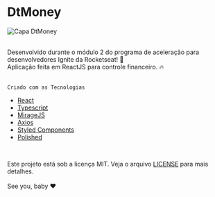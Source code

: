 # DtMoney
![Capa DtMoney](https://user-images.githubusercontent.com/102435512/175786604-e895be0c-9b67-4832-9ab0-978ba4d2832c.jpeg)
<br>
<br>
<div>Desenvolvido durante o módulo 2 do programa de aceleração para desenvolvedores Ignite da Rocketseat! 💜</div
<br>
<div>Aplicação feita em ReactJS para controle financeiro. 🔥</div>
<br>

    Criado com as Tecnologias

 * [React](https://reactjs.org/)
 * [Typescript](https://www.typescriptlang.org/)
 * [MirageJS](https://miragejs.com/)
 * [Axios](https://github.com/axios/axios)
 * [Styled Components](https://styled-components.com/)
 * [Polished](https://polished.js.org/)
<br>
  
Este projeto está sob a licença MIT. Veja o arquivo [LICENSE](./license) para mais detalhes.
<br>
<br>
See you, baby ❤️
